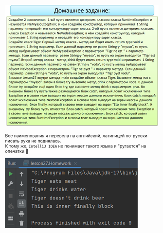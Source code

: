 ![img.png](img.png)
---
Все наименования я перевела на английский, латиницей по-русски писать рука не поднялась.   
К тому же, `IntelliJ IDEA` не понимает такого языка и "ругается" на опечатки :slightly_smiling_face:

![img_1.png](img_1.png)